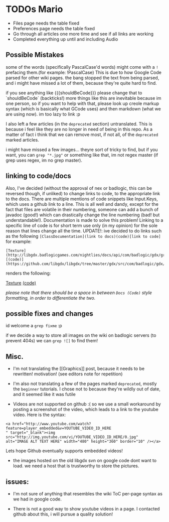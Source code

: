 # TODOs Mario
 * Files page needs the table fixed
 * Preferences page needs the table fixed
 * Go through all articles one more time and see if all links are working
 * Completed everything up until and including Audio

## Possible Mistakes ##

some of the words (specifically PascalCase'd words) might come with a `!` prefacing them.(for example: !PascalCase) This is due to how Google Code parsed for other wiki pages. the bang stopped the text from being parsed, and i might have missed a lot of them, because they're quite hard to find.

if you see anything like {{{shouldBeCode}}} please change that to \`shouldBeCode\` (backticks!) more things like this are inevitable because im one person, so if you want to help with that, please look up creole markup syntax (which is basically what GCode uses) and then markdown (what we are using now). im too lazy to link :p

I also left a few articles (in the `deprecated` section) untranslated. This is because i feel like they are no longer in need of being in this repo. As a matter of fact i think that we can remove most, if not all, of the `deprecated` marked articles.

i might have missed a few images... theyre sort of tricky to find, but if you want, you can `grep "*.jpg"` or something like that, im not regex master (if grep uses regex, im no grep master).

## linking to code/docs ##
Also, I've decided (without the approval of nex or badlogic, this can be reversed though, if unliked) to change links to code, to the appropriate link to the docs. There are multiple mentions of code snippets like Input.Keys, which uses a github link to a line. This is all well and dandy, except for the fact that files are volatile in their numbering, someone can add a bunch of javadoc (good!) which can drastically change the line numbering (bad! but understandable!). Documentation is made to solve this problem! Linking to a specific line of code is for short term use only (in my opinion) for the sole reason that lines change all the time. UPDATE!: ive decided to do links such as the following `[ClassDocumentation](link to docs)(code)[link to code]` for example:
```
[Texture](http://libgdx.badlogicgames.com/nightlies/docs/api/com/badlogic/gdx/graphics/Texture.html)
[(code)](https://github.com/libgdx/libgdx/tree/master/gdx/src/com/badlogic/gdx/graphics/Texture.java) 
```

renders the following:

[Texture](http://libgdx.badlogicgames.com/nightlies/docs/api/com/badlogic/gdx/graphics/Texture.html)
[(code)](https://github.com/libgdx/libgdx/tree/master/gdx/src/com/badlogic/gdx/graphics/Texture.java) 

_please note that there should be a space in between `Docs (Code)` style formatting, in order to differentiate the two._

## possible fixes and changes

id welcome a `grep fixme` :p

if we decide a way to store all images on the wiki on badlogic servers (to prevent 404s) we can `grep ![]` to find them!


## Misc. ##

* I'm not translating the [[Graphics]] post, because it needs to be rewritten! motivation! (see editors note for repetition)

* I'm also not translating a few of the pages marked `deprecated`, mostly the `beginner` tutorials. I chose not to because they're wildly out of date, and it seemed like it was futile

* Videos are not supported on github :( so we use a small workaround by posting a screenshot of the video, which leads to a link to the youtube video. Here is the syntax:

```
<a href="http://www.youtube.com/watch?feature=player_embedded&v=YOUTUBE_VIDEO_ID_HERE
" target="_blank"><img src="http://img.youtube.com/vi/YOUTUBE_VIDEO_ID_HERE/0.jpg" 
alt="IMAGE ALT TEXT HERE" width="480" height="360" border="10" /></a>
```

Lets hope Github eventually supports embedded videos!

* the images hosted on the old libgdx svn on google code dont want to load. we need a host that is trustworthy to store the pictures.

## issues: ##

 * I'm not sure of anything that resembles the wiki ToC per-page syntax as we had in google code.

 * There is not a good way to show youtube videos in a page. I contacted github about this, i will pursue a quality solution!